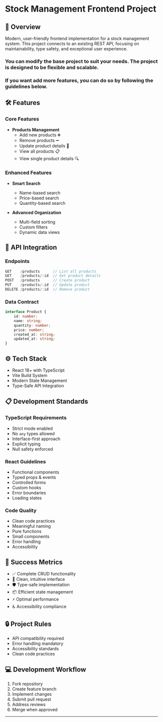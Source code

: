 # Stock Management Frontend Project

## 🌟 Overview
Modern, user-friendly frontend implementation for a stock management system. This project connects to an existing REST API, focusing on maintainability, type safety, and exceptional user experience.

### You can modify the base project to suit your needs. The project is designed to be flexible and scalable.

### If you want add more features, you can do so by following the guidelines below.

## 🛠️ Features

### Core Features
- **Products Management**
    - Add new products ➕
    - Remove products ➖
    - Update product details 🔄
    - View all products 📋
    - View single product details 🔍

### Enhanced Features
- **Smart Search**
    - Name-based search
    - Price-based search
    - Quantity-based search

- **Advanced Organization**
    - Multi-field sorting
    - Custom filters
    - Dynamic data views

## 🔌 API Integration

### Endpoints
```typescript
GET    /products      // List all products
GET    /products/:id  // Get product details
POST   /products      // Create product
PUT    /products/:id  // Update product
DELETE /products/:id  // Remove product
```

### Data Contract
```typescript
interface Product {
	id: number;
	name: string;
	quantity: number;
	price: number;
	created_at: string;
	updated_at: string;
}
```

## ⚙️ Tech Stack
- React 18+ with TypeScript
- Vite Build System
- Modern State Management
- Type-Safe API Integration

## 📋 Development Standards

### TypeScript Requirements
- Strict mode enabled
- No `any` types allowed
- Interface-first approach
- Explicit typing
- Null safety enforced

### React Guidelines
- Functional components
- Typed props & events
- Controlled forms
- Custom hooks
- Error boundaries
- Loading states

### Code Quality
- Clean code practices
- Meaningful naming
- Pure functions
- Small components
- Error handling
- Accessibility

## 🎯 Success Metrics
- ✅ Complete CRUD functionality
- 🎨 Clean, intuitive interface
- 🛡️ Type-safe implementation
- 📦 Efficient state management
- ⚡ Optimal performance
- ♿ Accessibility compliance

## 🔒 Project Rules
- API compatibility required
- Error handling mandatory
- Accessibility standards
- Clean code practices

## 💻 Development Workflow
1. Fork repository
2. Create feature branch
3. Implement changes
4. Submit pull request
5. Address reviews
6. Merge when approved

---
